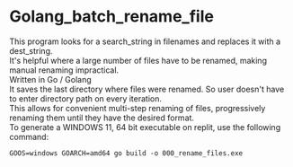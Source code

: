 # Golang_batch_rename_file

This program looks for a search_string in filenames and replaces it with a dest_string.<br>
It's helpful where a large number of files have to be renamed, making manual renaming impractical.<br>
Written in Go / Golang<br>
It saves the last directory where files were renamed.  So user doesn't have to enter directory path on every iteration.<br>
This allows for convenient multi-step renaming of files, progressively renaming them until they have the desired format.
<br>
To generate a WINDOWS 11, 64 bit executable on replit, use the following command:

    GOOS=windows GOARCH=amd64 go build -o 000_rename_files.exe
